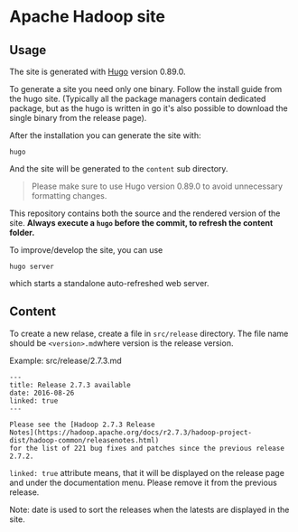 <!---
  Licensed under the Apache License, Version 2.0 (the "License");
  you may not use this file except in compliance with the License.
  You may obtain a copy of the License at

   http://www.apache.org/licenses/LICENSE-2.0

  Unless required by applicable law or agreed to in writing, software
  distributed under the License is distributed on an "AS IS" BASIS,
  WITHOUT WARRANTIES OR CONDITIONS OF ANY KIND, either express or implied.
  See the License for the specific language governing permissions and
  limitations under the License. See accompanying LICENSE file.
-->

# Apache Hadoop site

## Usage

The site is generated with [Hugo](https://gohugo.io/) version 0.89.0.

To generate a site you need only one binary. Follow the install guide from the hugo site. (Typically all the package managers
contain dedicated package, but as the hugo is written in go it's also possible to download the single binary from the release page).

After the installation you can generate the site with:

`hugo`

And the site will be generated to the `content` sub directory.

> Please make sure to use Hugo version 0.89.0 to avoid unnecessary formatting changes.

This repository contains both the source and the rendered version of the site.
__Always execute a `hugo` before the commit, to refresh the content folder.__

To improve/develop the site, you can use

```
hugo server
```

which starts a standalone auto-refreshed web server.

## Content

To create a new relase, create a file in  ```src/release``` directory. The file name should be ```<version>.md```where version is the release version.

Example: src/release/2.7.3.md

```
---
title: Release 2.7.3 available
date: 2016-08-26
linked: true
---

Please see the [Hadoop 2.7.3 Release
Notes](https://hadoop.apache.org/docs/r2.7.3/hadoop-project-dist/hadoop-common/releasenotes.html)
for the list of 221 bug fixes and patches since the previous release
2.7.2.
```

`linked: true` attribute means, that it will be displayed on the release page and under the documentation menu. 
Please remove it from the previous release.

Note: date is used to sort the releases when the latests are displayed in the site.
